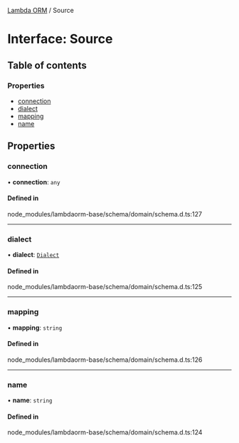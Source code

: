 [Lambda ORM](../README.md) / Source

# Interface: Source

## Table of contents

### Properties

- [connection](Source.md#connection)
- [dialect](Source.md#dialect)
- [mapping](Source.md#mapping)
- [name](Source.md#name)

## Properties

### connection

• **connection**: `any`

#### Defined in

node_modules/lambdaorm-base/schema/domain/schema.d.ts:127

___

### dialect

• **dialect**: [`Dialect`](../enums/Dialect.md)

#### Defined in

node_modules/lambdaorm-base/schema/domain/schema.d.ts:125

___

### mapping

• **mapping**: `string`

#### Defined in

node_modules/lambdaorm-base/schema/domain/schema.d.ts:126

___

### name

• **name**: `string`

#### Defined in

node_modules/lambdaorm-base/schema/domain/schema.d.ts:124
